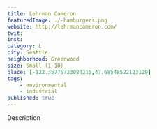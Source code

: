 ```yaml
---
title: Lehrman Cameron
featuredImage: ./-hamburgers.png
website: http://lehrmancameron.com/
twit: 
inst: 
category: L
city: Seattle
neighborhood: Greenwood
size: Small (1-10)
place: [-122.35775723080215,47.68548522123129]
tags:
    - environmental
    - industrial
published: true
---
```


Description
